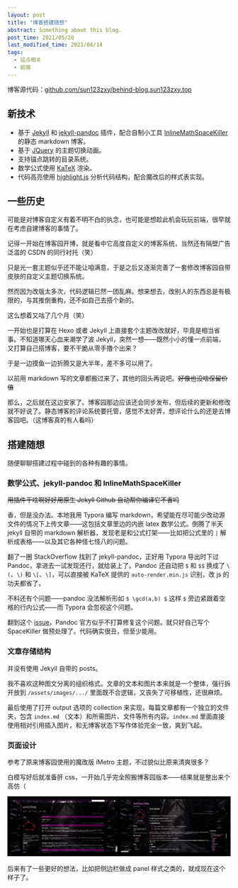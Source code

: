 ```yaml
---
layout: post
title: "博客搭建随想"
abstract: Something about this blog.
post_time: 2021/05/20
last_modified_time: 2021/08/14
tags:
  - 站点相关
  - 前端
---
```


博客源代码：[github.com/sun123zxy/behind-blog.sun123zxy.top](https://github.com/sun123zxy/behind-blog.sun123zxy.top)

## 新技术

+ 基于 [Jekyll](https://jekyllrb.com/) 和 [jekyll-pandoc](https://github.com/mfenner/jekyll-pandoc) 插件，配合自制小工具 [InlineMathSpaceKiller](https://github.com/sun123zxy/InlineMathSpaceKiller) 的静态 markdown 博客。
+ 基于 [JQuery](https://jquery.com/) 的主题切换动画。
+ 支持锚点跳转的目录系统。
+ 数学公式使用 [KaTeX](https://katex.org/) 渲染。
+ 代码高亮使用 [highlight.js](https://highlightjs.org/) 分析代码结构，配合魔改后的样式表实现。

## 一些历史

可能是对博客自定义有着不明不白的执念，也可能是想趁此机会玩玩前端，很早就在考虑自建博客的事情了。

记得一开始在博客园开博，就是看中它高度自定义的博客系统，当然还有隔壁广告泛滥的 CSDN 的同行衬托（笑）

只是光一套主题似乎还不能让咱满意，于是之后又逐渐完善了一套修改博客园自带皮肤的自定义主题切换系统。

然而因为改版太多次，代码逻辑已然一团乱麻。想来想去，改别人的东西总是有极限的，与其推倒重构，还不如自己去搭个新的。

这么想着又咕了几个月（笑）

一开始也是打算在 Hexo 或者 Jekyll 上直接套个主题改改就好，毕竟是相当省事。不知道哪天心血来潮学了波 Jekyll，突然一想——既然小小的懂一点前端，又打算自己搭博客，要不干脆从零手撸个出来？

于是一边摸鱼一边折腾又是大半年，差不多可以用了。

以前用 markdown 写的文章都搬过来了，其他的回头再说吧。~~好像也没啥保留价值~~

那么，之后就在这边安家了。博客园那边应该还会同步发布，但后续的更新和修改就不好说了。静态博客的评论系统要托管，感觉不太好弄，想评论什么的还是去博客园吧。（这博客真的有人看吗）

## 搭建随想

随便聊聊搭建过程中碰到的各种有趣的事情。

### 数学公式、jekyll-pandoc 和 InlineMathSpaceKiller

~~用插件干啥啊好好用原生 Jekyll Github 自动帮你编译它不香吗~~

香，但是没办法。本地我用 Typora 编写 markdown，希望能在尽可能少改动源文件的情况下上传文章——这包括文章里边的内嵌 latex 数学公式。倒腾了半天 jekyll 自带的 markdown 解析器，发现老是和公式打架——比如把公式里的 `|` 解析成表格——以及其它各种怪七怪八的问题。

翻了一圈 StackOverflow 找到了 jekyll-pandoc，正好用 Typora 导出时下过 Pandoc，拿进去一试发现还行，就给装上了。Pandoc 还自动把 `$` 和 `$$` 换成了 `\(`、`\)` 和 `\[`、`\]`，可以直接被 KaTeX 提供的 `auto-render.min.js` 识别，改 js 的功夫都省了。 

不料还有个问题——pandoc 没法解析形如 `$ \gcd(a,b) $` 这样 `$` 旁边紧跟着空格的行内公式——而 Typora 会忽视这个问题。

翻到这个 [issue](https://github.com/jgm/pandoc/issues/5672)，Pandoc 官方似乎不打算修复这个问题。就只好自己写个 SpaceKiller 做预处理了。代码确实很丑，但至少能用。

### 文章存储结构

并没有使用 Jekyll 自带的 posts。

我不喜欢这种图文分离的组织格式。文章的文本和图片本来就是一个整体，强行拆开放到 `/assets/images/.../` 里面既不合逻辑，又丧失了可移植性，还很麻烦。

最后使用了打开 output 选项的 collection 来实现，每篇文章都有一个独立的文件夹，包含 `index.md` （文本）和所需图片、文件等所有内容。`index.md` 里面直接使用相对引用插入图片，和无博客状态下写作体验完全一致，爽到飞起。

### 页面设计

参考了原来博客园使用的魔改版 iMetro 主题，不过貌似比原来清爽很多？

白模写好后就准备肝 css，一开始几乎完全照搬博客园版本——结果就是整出来个高仿（

![我高仿我自己.jpg](imitate.jpg)

后来有了一些更好的想法，比如把侧边栏做成 panel 样式之类的，就成现在这个样子了。